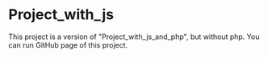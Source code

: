 # Project_with_js

This project is a version of "Project_with_js_and_php", but without php.
You can run GitHub page of this project. 
